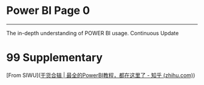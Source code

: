 # Power BI Page 0

---

The in-depth understanding of POWER BI usage. Continuous Update











# 99 Supplementary

[From SIWU]([干货合辑 | 最全的PowerBI教程，都在这里了 - 知乎 (zhihu.com)](https://zhuanlan.zhihu.com/p/64999937))